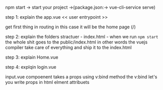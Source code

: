 npm start -> start your project ->(package.json:-> vue-cli-service serve)


step 1: explain the app.vue 
<<  user entrypoint >>

<router-view/>  get first thing in routing in this case it will be the home page (/) 


step 2: explain the folders stractuer
    - index.html
        - when we run `npm start` the whole shit goes to the public/index.html in other words the vuejs compiler take care of everything and ship it to the index.html
        
step 3: explain Home.vue



step 4: explqin login.vue

input.vue compoenent takes a props using v:bind method the v:bind let's you write props in html elment attribuets